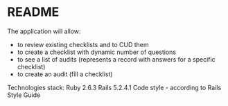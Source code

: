 # README

The application will allow:

* to review existing checklists and to CUD them
* to create a checklist with dynamic number of questions
* to see a list of audits (represents a record with answers for a specific checklist)
* to create an audit (fill a checklist)

Technologies stack:
Ruby 2.6.3
Rails 5.2.4.1
Code style - according to Rails Style Guide
